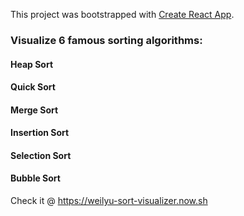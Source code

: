 This project was bootstrapped with [Create React App](https://github.com/facebook/create-react-app).

### Visualize 6 famous sorting algorithms:

#### Heap Sort

#### Quick Sort

#### Merge Sort

#### Insertion Sort

#### Selection Sort

#### Bubble Sort

Check it @ https://weilyu-sort-visualizer.now.sh
